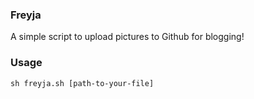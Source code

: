 ### Freyja

A simple script to upload pictures to Github for blogging!

### Usage

```shell
sh freyja.sh [path-to-your-file]
```